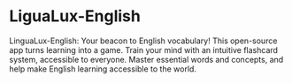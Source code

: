 # LiguaLux-English
LinguaLux-English: Your beacon to English vocabulary! This open-source app turns learning into a game. Train your mind with an intuitive flashcard system, accessible to everyone. Master essential words and concepts, and help make English learning accessible to the world.
